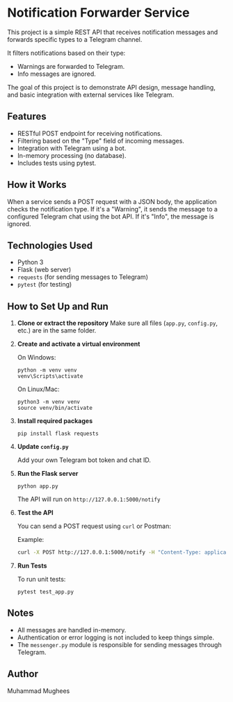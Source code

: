 # Notification Forwarder Service

This project is a simple REST API that receives notification messages and forwards specific types to a Telegram channel.

It filters notifications based on their type: 
- Warnings are forwarded to Telegram.
- Info messages are ignored.

The goal of this project is to demonstrate API design, message handling, and basic integration with external services like Telegram.

## Features

- RESTful POST endpoint for receiving notifications.
- Filtering based on the "Type" field of incoming messages.
- Integration with Telegram using a bot.
- In-memory processing (no database).
- Includes tests using pytest.

## How it Works

When a service sends a POST request with a JSON body, the application checks the notification type. If it's a "Warning", it sends the message to a configured Telegram chat using the bot API. If it's "Info", the message is ignored.

## Technologies Used

- Python 3
- Flask (web server)
- `requests` (for sending messages to Telegram)
- `pytest` (for testing)

## How to Set Up and Run

1. **Clone or extract the repository**
   Make sure all files (`app.py`, `config.py`, etc.) are in the same folder.

2. **Create and activate a virtual environment**

   On Windows:
   ```
   python -m venv venv
   venv\Scripts\activate
   ```

   On Linux/Mac:
   ```
   python3 -m venv venv
   source venv/bin/activate
   ```

3. **Install required packages**

   ```
   pip install flask requests
   ```

4. **Update `config.py`**

   Add your own Telegram bot token and chat ID.

5. **Run the Flask server**

   ```
   python app.py
   ```

   The API will run on `http://127.0.0.1:5000/notify`

6. **Test the API**

   You can send a POST request using `curl` or Postman:

   Example:
   ```bash
   curl -X POST http://127.0.0.1:5000/notify -H "Content-Type: application/json" -d "{\"Type\": \"Warning\", \"Name\": \"CPU Overload\", \"Description\": \"Load too high\"}"
   ```

7. **Run Tests**

   To run unit tests:
   ```
   pytest test_app.py
   ```

## Notes

- All messages are handled in-memory.
- Authentication or error logging is not included to keep things simple.
- The `messenger.py` module is responsible for sending messages through Telegram.

## Author

Muhammad Mughees
